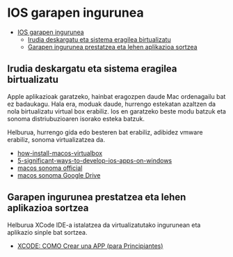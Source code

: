 # IOS garapen ingurunea

- [IOS garapen ingurunea](#ios-garapen-ingurunea)
  - [Irudia deskargatu eta sistema eragilea birtualizatu](#irudia-deskargatu-eta-sistema-eragilea-birtualizatu)
  - [Garapen ingurunea prestatzea eta lehen aplikazioa sortzea](#garapen-ingurunea-prestatzea-eta-lehen-aplikazioa-sortzea)

## Irudia deskargatu eta sistema eragilea birtualizatu

Apple aplikazioak garatzeko, hainbat eragozpen daude Mac ordenagailu bat ez badaukagu. Hala era, moduak daude, hurrengo estekatan azaltzen da nola birtualizatu virtual box erabiliz. Ios en garatzeko beste modu batzuk eta sonoma distriubuzioaren isorako esteka batzuk. 

Helburua, hurrengo gida edo besteren bat erabiliz, adibidez vmware erabiliz, sonoma virtualizatzea da.

- [how-install-macos-virtualbox](https://www.xda-developers.com/how-install-macos-virtualbox/)
- [5-significant-ways-to-develop-ios-apps-on-windows](https://medium.com/@christiegmarie89/5-significant-ways-to-develop-ios-apps-on-windows-53cc9c1a5929)
- [macos sonoma official](https://apps.apple.com/us/app/macos-sonoma/id6450717509)
- [macos sonoma Google Drive](https://drive.google.com/file/d/1ssyiaXZWBQwdOChTB5b9ABvtwreSbPHk/view?usp=sharing)


## Garapen ingurunea prestatzea eta lehen aplikazioa sortzea

Helburua XCode IDE-a istalatzea da virtualizatutako ingurunean eta aplikazio sinple bat sortzea.

- [XCODE: COMO Crear una APP (para Principiantes)](https://www.youtube.com/watch?v=MyzZnIR5gC4)